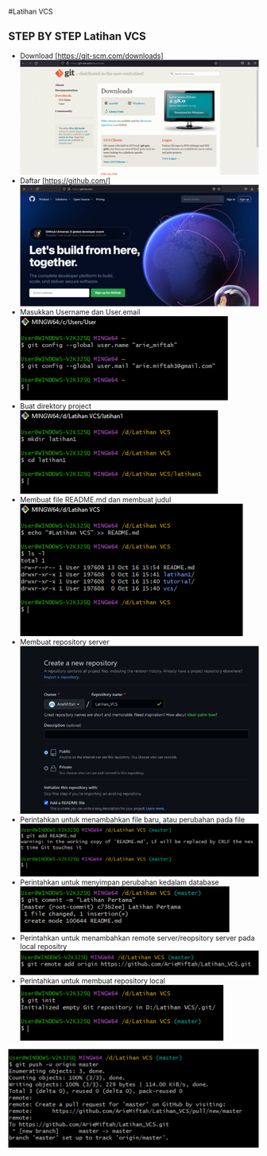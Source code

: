 
#Latihan VCS

## STEP BY STEP Latihan VCS

- Download [https://git-scm.com/downloads]
![img 1](Screenshot/1.PNG)
- Daftar [https://github.com/]
![img 2](Screenshot/2.PNG)
- Masukkan Username dan User.email
![img 3](Screenshot/3.PNG)
- Buat direktory project
![img 4](Screenshot/4.PNG)
- Membuat file README.md dan membuat judul
![img 5](Screenshot/5.PNG)
- Membuat repository server
![img 6](Screenshot/6.PNG)
- Perintahkan untuk menambahkan file baru, atau perubahan pada file
![img 7](Screenshot/7.PNG)
- Perintahkan untuk menyimpan perubahan kedalam database
![img 8](Screenshot/8.PNG)
- Perintahkan untuk menambahkan remote server/reopsitory server pada local repositry
![img 9](Screenshot/9.PNG)
- Perintahkan untuk membuat repository local
![img 10](Screenshot/10.PNG)

![img 11](Screenshot/11.PNG)


